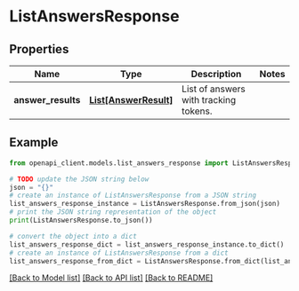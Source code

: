# ListAnswersResponse


## Properties

Name | Type | Description | Notes
------------ | ------------- | ------------- | -------------
**answer_results** | [**List[AnswerResult]**](AnswerResult.md) | List of answers with tracking tokens. | 

## Example

```python
from openapi_client.models.list_answers_response import ListAnswersResponse

# TODO update the JSON string below
json = "{}"
# create an instance of ListAnswersResponse from a JSON string
list_answers_response_instance = ListAnswersResponse.from_json(json)
# print the JSON string representation of the object
print(ListAnswersResponse.to_json())

# convert the object into a dict
list_answers_response_dict = list_answers_response_instance.to_dict()
# create an instance of ListAnswersResponse from a dict
list_answers_response_from_dict = ListAnswersResponse.from_dict(list_answers_response_dict)
```
[[Back to Model list]](../README.md#documentation-for-models) [[Back to API list]](../README.md#documentation-for-api-endpoints) [[Back to README]](../README.md)


